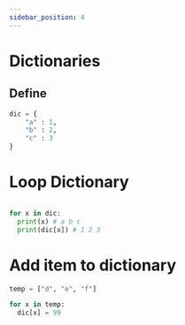 ```yaml
---
sidebar_position: 4
---
```


# Dictionaries

## Define

```python
dic = {
    "a" : 1,
    "b" : 2,
    "c" : 3
}
```

# Loop Dictionary

```python

for x in dic:
  print(x) # a b c
  print(dic[x]) # 1 2 3

```

# Add item to dictionary

```python
temp = ["d", "e", "f"]

for x in temp:
  dic[x] = 99

```
